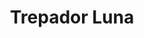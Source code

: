 ---
title: Trepador Luna
date: 
draft: false

# descripcion
description : Luna

materials: Plata 925

color: Plateado

dimensions: 

code: 01-05-0001

type: "Aros"

categories: []

price: $1.530,00

price_eftvo: $1.297,50

# Images
# first image will be shown in the product page
images:
  # - image: "images/path_to_image"
  # La ubicacion de las imagenes es imagenes/Aros/Aros.Trepadores/01-05-0001-trepador-luna
  - image: "./images/aros/trepadores/01-05-0001-luna_a.jpg"
  - image: "./images/aros/trepadores/01-05-0001-luna_b.jpg"
---